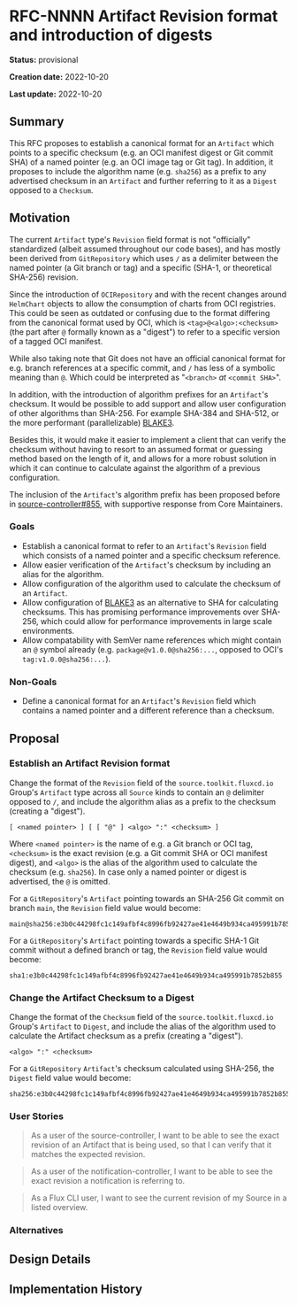 # RFC-NNNN Artifact Revision format and introduction of digests

**Status:** provisional

<!--
Status represents the current state of the RFC.
Must be one of `provisional`, `implementable`, `implemented`, `deferred`, `rejected`, `withdrawn`, or `replaced`.
-->

**Creation date:** 2022-10-20

**Last update:** 2022-10-20

## Summary

This RFC proposes to establish a canonical format for an `Artifact` which
points to a specific checksum (e.g. an OCI manifest digest or Git commit SHA)
of a named pointer (e.g. an OCI image tag or Git tag). In addition, it proposes
to include the algorithm name (e.g. `sha256`) as a prefix to any advertised
checksum in an `Artifact` and further referring to it as a `Digest` opposed to
a `Checksum`.

## Motivation

The current `Artifact` type's `Revision` field format is not "officially"
standardized (albeit assumed throughout our code bases), and has mostly been
derived from `GitRepository` which uses `/` as a delimiter between the named
pointer (a Git branch or tag) and a specific (SHA-1, or theoretical SHA-256)
revision.

Since the introduction of `OCIRepository` and with the recent changes around
`HelmChart` objects to allow the consumption of charts from OCI registries.
This could be seen as outdated or confusing due to the format differing from
the canonical format used by OCI, which is `<tag>@<algo>:<checksum>` (the
part after `@` formally known as a "digest") to refer to a specific version
of a tagged OCI manifest.

While also taking note that Git does not have an official canonical format for
e.g. branch references at a specific commit, and `/` has less of a symbolic
meaning than `@`. Which could be interpreted as "`<branch>` _at_
`<commit SHA>`".

In addition, with the introduction of algorithm prefixes for an `Artifact`'s
checksum. It would be possible to add support and allow user configuration of
other algorithms than SHA-256. For example SHA-384 and SHA-512, or the more
performant (parallelizable) [BLAKE3][].

Besides this, it would make it easier to implement a client that can verify the
checksum without having to resort to an assumed format or guessing
method based on the length of it, and allows for a more robust solution in
which it can continue to calculate against the algorithm of a previous
configuration.

The inclusion of the `Artifact`'s algorithm prefix has been proposed before in
[source-controller#855](https://github.com/fluxcd/source-controller/issues/855),
with supportive response from Core Maintainers.

### Goals

- Establish a canonical format to refer to an `Artifact`'s `Revision` field
  which consists of a named pointer and a specific checksum reference.
- Allow easier verification of the `Artifact`'s checksum by including an
  alias for the algorithm.
- Allow configuration of the algorithm used to calculate the checksum of an
  `Artifact`.
- Allow configuration of [BLAKE3][] as an alternative to SHA for calculating
  checksums. This has promising performance improvements over SHA-256, which
  could allow for performance improvements in large scale environments.
- Allow compatability with SemVer name references which might contain an `@`
  symbol already (e.g. `package@v1.0.0@sha256:...`, opposed to OCI's
  `tag:v1.0.0@sha256:...`).

### Non-Goals

- Define a canonical format for an `Artifact`'s `Revision` field which contains
  a named pointer and a different reference than a checksum.

## Proposal

### Establish an Artifact Revision format

Change the format of the `Revision` field of the `source.toolkit.fluxcd.io`
Group's `Artifact` type across all `Source` kinds to contain an `@` delimiter
opposed to `/`, and include the algorithm alias as a prefix to the checksum
(creating a "digest").

```text
[ <named pointer> ] [ [ "@" ] <algo> ":" <checksum> ]
```

Where `<named pointer>` is the name of e.g. a Git branch or OCI tag,
`<checksum>` is the exact revision (e.g. a Git commit SHA or OCI manifest
digest), and `<algo>` is the alias of the algorithm used to calculate the
checksum (e.g. `sha256`). In case only a named pointer or digest is advertised,
the `@` is omitted.

For a `GitRepository`'s `Artifact` pointing towards an SHA-256 Git commit on
branch `main`, the `Revision` field value would become:

```text
main@sha256:e3b0c44298fc1c149afbf4c8996fb92427ae41e4649b934ca495991b7852b855
```

For a `GitRepository`'s `Artifact` pointing towards a specific SHA-1 Git commit
without a defined branch or tag, the `Revision` field value would become:

```text
sha1:e3b0c44298fc1c149afbf4c8996fb92427ae41e4649b934ca495991b7852b855
```

### Change the Artifact Checksum to a Digest

Change the format of the `Checksum` field of the `source.toolkit.fluxcd.io`
Group's `Artifact` to `Digest`, and include the alias of the algorithm used to
calculate the Artifact checksum as a prefix (creating a "digest").

```text
<algo> ":" <checksum>
```

For a `GitRepository` `Artifact`'s checksum calculated using SHA-256, the
`Digest` field value would become:

```text
sha256:e3b0c44298fc1c149afbf4c8996fb92427ae41e4649b934ca495991b7852b855
```

### User Stories

> As a user of the source-controller, I want to be able to see the exact
> revision of an Artifact that is being used, so that I can verify that it
> matches the expected revision.

> As a user of the notification-controller, I want to be able to see the
> exact revision a notification is referring to.

> As a Flux CLI user, I want to see the current revision of my Source in a
> listed overview.

<!--
Optional if existing discussions and/or issues are linked in the motivation section.
-->

### Alternatives

<!--
List plausible alternatives to the proposal and explain why the proposal is superior.

This is a good place to incorporate suggestions made during discussion of the RFC.
-->

## Design Details

<!--
This section should contain enough information that the specifics of your
change are understandable. This may include API specs and code snippets.

The design details should address at least the following questions:
- How can this feature be enabled / disabled?
- Does enabling the feature change any default behavior?
- Can the feature be disabled once it has been enabled?
- How can an operator determine if the feature is in use?
- Are there any drawbacks when enabling this feature?
-->

## Implementation History

<!--
Major milestones in the lifecycle of the RFC such as:
- The first Flux release where an initial version of the RFC was available.
- The version of Flux where the RFC graduated to general availability.
- The version of Flux where the RFC was retired or superseded.
-->

[BLAKE3]: https://github.com/BLAKE3-team/BLAKE3